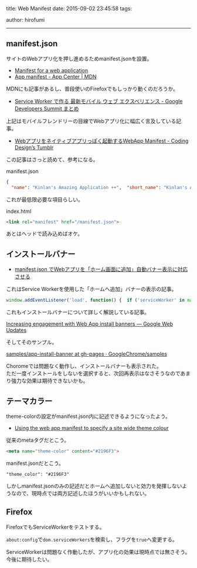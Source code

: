 title: Web Manifest
date: 2015-09-02 23:45:58
tags:

author: hirofumi

---
## manifest.json

サイトのWebアプリ化を押し進めるためmanifest.jsonを設置。

-   [Manifest for a web application](https://w3c.github.io/manifest/)
-   [App manifest - App Center | MDN](https://developer.mozilla.org/en-US/Apps/Build/Manifest)

MDNにも記事があるし、普段使いのFirefoxでもしっかり動くのだろうか。

-   [Service Worker で作る 最新モバイル ウェブ エクスペリエンス - Google Developers Summit まとめ](http://googledevjp.blogspot.jp/2015/04/service-worker-google-developers-summit.html)

上記はモバイルフレンドリーの目線でWebアプリ化に幅広く言及している記事。

-   [Webアプリをネイティブアプリっぽく起動するWebApp Manifest - Coding Design’s Tumblr](http://moonglows76.tumblr.com/post/102930578463/web%E3%82%A2%E3%83%97%E3%83%AA%E3%82%92%E3%83%8D%E3%82%A4%E3%83%86%E3%82%A3%E3%83%96%E3%82%A2%E3%83%97%E3%83%AA%E3%81%A3%E3%81%BD%E3%81%8F%E8%B5%B7%E5%8B%95%E3%81%99%E3%82%8Bwebapp-manifest)

この記事はさっと読めて、参考になる。

manifest.json  

```json
{
  "name": "Kinlan's Amazing Application ++",  "short_name": "Kinlan's Amaze App",  "icons": [    {      "src": "launcher-icon-3x.png",      "sizes": "144x144",      "type": "image/png"    }  ],  "start_url": "index.html",  "display": "standalone"}
```

これが最低限必要な項目らしい。

index.html  

```html
<link rel="manifest" href="/manifest.json">
```

あとはヘッドで読み込めばオケ。

## インストールバナー

-   [manifest.json でWebアプリを「ホーム画面に追加」自動バナー表示に対応させる](http://qiita.com/tmtysk/items/2c5da83feec45b4ee36f)

これはService Workerを使用した「ホームへ追加」バナーの表示の記事。

```javascript
window.addEventListener('load', function() {  if ('serviceWorker' in navigator) {    navigator.serviceWorker.register('/sw.js');  }});
```

これもインストールバナーについて詳しく解説している記事。

[Increasing engagement with Web App install banners — Google Web Updates](https://developers.google.com/web/updates/2015/03/increasing-engagement-with-app-install-banners-in-chrome-for-android)

そしてそのサンプル。

[samples/app-install-banner at gh-pages · GoogleChrome/samples](https://github.com/GoogleChrome/samples/tree/gh-pages/app-install-banner)

Choromeでは問題なく動作し、インストールバナーも表示された。  
ただ一度インストールをしないを選択すると、次回再表示はなさそうなのであまり強力な効果は期待できないかも。

## テーマカラー

theme-colorの設定がmanifest.json内に記述できるようになったよう。

-   [Using the web app manifest to specify a site wide theme colour](https://developers.google.com/web/updates/2015/09/using-manifest-to-set-sitewide-theme-color)

従来のmetaタグだとこう。

```html
<meta name="theme-color" content="#2196F3">
```

manifest.jsonだとこう。

```
"theme_color": "#2196F3"
```

しかしmanifest.jsonのみの記述だとホームへ追加しないと効力を発揮しないようなので、現時点では両方記述したほうがいいかもしれない。

## Firefox

FirefoxでもServiceWorkerをテストする。

`about:config`で`dom.serviceWorkers`を検索し、フラグを`true`へ変更する。

ServiceWorkerは問題なく作動したが、アプリ化の効果は現時点では無さそう。今後に期待したい。